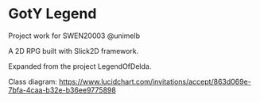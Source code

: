 # GotY Legend
Project work for SWEN20003 @unimelb

A 2D RPG built with Slick2D framework.

Expanded from the project LegendOfDelda.

Class diagram:
https://www.lucidchart.com/invitations/accept/863d069e-7bfa-4caa-b32e-b36ee9775898
